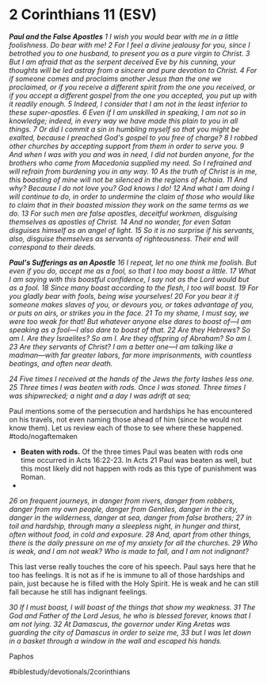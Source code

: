 # 2 Corinthians 11 (ESV) 
***Paul and the False Apostles***
*1 I wish you would bear with me in a little foolishness. Do bear with me! 2 For I feel a divine jealousy for you, since I betrothed you to one husband, to present you as a pure virgin to Christ. 3 But I am afraid that as the serpent deceived Eve by his cunning, your thoughts will be led astray from a sincere and pure devotion to Christ. 4 For if someone comes and proclaims another Jesus than the one we proclaimed, or if you receive a different spirit from the one you received, or if you accept a different gospel from the one you accepted, you put up with it readily enough. 5 Indeed, I consider that I am not in the least inferior to these super-apostles. 6 Even if I am unskilled in speaking, I am not so in knowledge; indeed, in every way we have made this plain to you in all things.*
*7 Or did I commit a sin in humbling myself so that you might be exalted, because I preached God's gospel to you free of charge? 8 I robbed other churches by accepting support from them in order to serve you. 9 And when I was with you and was in need, I did not burden anyone, for the brothers who came from Macedonia supplied my need. So I refrained and will refrain from burdening you in any way. 10 As the truth of Christ is in me, this boasting of mine will not be silenced in the regions of Achaia. 11 And why? Because I do not love you? God knows I do!*
*12 And what I am doing I will continue to do, in order to undermine the claim of those who would like to claim that in their boasted mission they work on the same terms as we do. 13 For such men are false apostles, deceitful workmen, disguising themselves as apostles of Christ. 14 And no wonder, for even Satan disguises himself as an angel of light. 15 So it is no surprise if his servants, also, disguise themselves as servants of righteousness. Their end will correspond to their deeds.*

***Paul's Sufferings as an Apostle***
*16 I repeat, let no one think me foolish. But even if you do, accept me as a fool, so that I too may boast a little. 17 What I am saying with this boastful confidence, I say not as the Lord would but as a fool. 18 Since many boast according to the flesh, I too will boast. 19 For you gladly bear with fools, being wise yourselves! 20 For you bear it if someone makes slaves of you, or devours you, or takes advantage of you, or puts on airs, or strikes you in the face. 21 To my shame, I must say, we were too weak for that!*
*But whatever anyone else dares to boast of—I am speaking as a fool—I also dare to boast of that. 22 Are they Hebrews? So am I. Are they Israelites? So am I. Are they offspring of Abraham? So am I. 23 Are they servants of Christ? I am a better one—I am talking like a madman—with far greater labors, far more imprisonments, with countless beatings, and often near death.*

*24 Five times I received at the hands of the Jews the forty lashes less one. 25 Three times I was beaten with rods. Once I was stoned. Three times I was shipwrecked; a night and a day I was adrift at sea;*

Paul mentions some of the persecution and hardships he has encountered on his travels, not even naming those ahead of him (since he would not know them). Let us review each of those to see where these happened. 
#todo/nogaftemaken  

* **Beaten with rods.** Of the three times Paul was beaten with rods one time occurred in Acts 16:22-23. In Acts 21 Paul was beaten as well, but this most likely did not happen with rods as this type of punishment was Roman. 
* 
*26 on frequent journeys, in danger from rivers, danger from robbers, danger from my own people, danger from Gentiles, danger in the city, danger in the wilderness, danger at sea, danger from false brothers; 27 in toil and hardship, through many a sleepless night, in hunger and thirst, often without food, in cold and exposure. 28 And, apart from other things, there is the daily pressure on me of my anxiety for all the churches. 29 Who is weak, and I am not weak? Who is made to fall, and I am not indignant?*

This last verse really touches the core of his speech. Paul says here that he too has feelings. It is not as if he is immune to all of those hardships and pain, just because he is filled with the Holy Spirit. He is weak and he can still fall because he still has indignant feelings. 

*30 If I must boast, I will boast of the things that show my weakness. 31 The God and Father of the Lord Jesus, he who is blessed forever, knows that I am not lying. 32 At Damascus, the governor under King Aretas was guarding the city of Damascus in order to seize me, 33 but I was let down in a basket through a window in the wall and escaped his hands.*


Paphos

#biblestudy/devotionals/2corinthians
